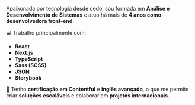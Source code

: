 Apaixonada por tecnologia desde cedo, sou formada em **Análise e Desenvolvimento de Sistemas** e atuo há mais de **4 anos como desenvolvedora front-end**.

💻 Trabalho principalmente com:
- **React**
- **Next.js**
- **TypeScript**
- **Sass (SCSS)**
- **JSON**
- **Storybook**

📜 Tenho **certificação em Contentful** e **inglês avançado**, o que me permite criar **soluções escaláveis** e colaborar em **projetos internacionais**.
